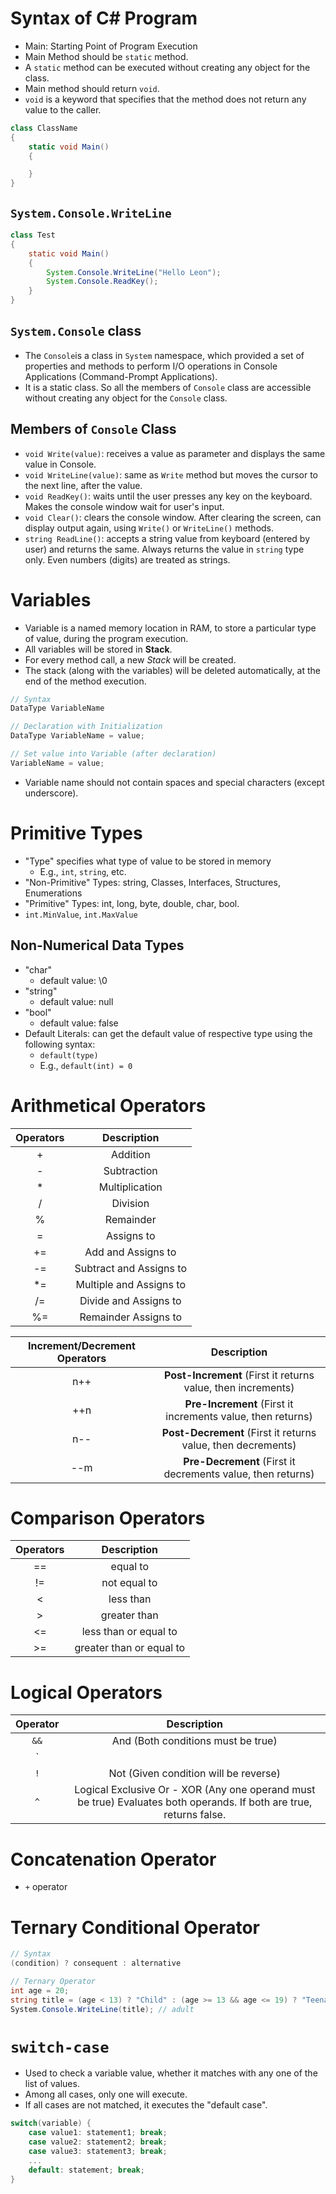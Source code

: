 # Syntax of C# Program

- Main: Starting Point of Program Execution
- Main Method should be `static` method.
- A `static` method can be executed without creating any object for the class.
- Main method should return `void`.
- `void` is a keyword that specifies that the method does not return any value to the caller.
```cs
class ClassName
{
    static void Main()
    {

    }
}
```

## `System.Console.WriteLine`

```java
class Test
{
    static void Main()
    {
        System.Console.WriteLine("Hello Leon");
        System.Console.ReadKey();
    }
}
```

## `System.Console` class

- The `Console`is a class in `System` namespace, which provided a set of properties and methods to perform I/O operations in Console Applications (Command-Prompt Applications).
- It is a static class. So all the members of `Console` class are accessible without creating any object for the `Console` class.

## Members of `Console` Class

- `void Write(value)`: receives a value as parameter and displays the same value in Console.
- `void WriteLine(value)`: same as `Write` method but moves the cursor to the next line, after the value.
- `void ReadKey()`: waits until the user presses any key on the keyboard. Makes the console window wait for user's input.
- `void Clear()`: clears the console window. After clearing the screen, can display output again, using `Write()` or `WriteLine()` methods.
- `string ReadLine()`: accepts a string value from keyboard (entered by user) and returns the same. Always returns the value in `string` type only. Even numbers (digits) are treated as strings.

# Variables

- Variable is a named memory location in RAM, to store a particular type of value, during the program execution.
- All variables will be stored in **Stack**.
- For every method call, a new *Stack* will be created.
- The stack (along with the variables) will be deleted automatically, at the end of the method execution.

```cs
// Syntax
DataType VariableName

// Declaration with Initialization
DataType VariableName = value;

// Set value into Variable (after declaration)
VariableName = value;
```

- Variable name should not contain spaces and special characters (except underscore).

# Primitive Types

- "Type" specifies what type of value to be stored in memory
    - E.g., `int`, `string`, etc.
- "Non-Primitive" Types: string, Classes, Interfaces, Structures, Enumerations
- "Primitive" Types: int, long, byte, double, char, bool.
- `int.MinValue`, `int.MaxValue`

## Non-Numerical Data Types

- "char"
    - default value: \0
- "string"
    - default value: null
- "bool"
    - default value: false
- Default Literals: can get the default value of respective type using the following syntax:
    - `default(type)`
    - E.g., `default(int) = 0`

# Arithmetical Operators

|Operators|Description|
|:-:|:-:|
|+|Addition|
|-|Subtraction|
|*|Multiplication|
|/|Division|
|%|Remainder|
|=|Assigns to|
|+=|Add and Assigns to|
|-=|Subtract and Assigns to|
|*=|Multiple and Assigns to|
|/=|Divide and Assigns to|
|%=|Remainder Assigns to|

|Increment/Decrement Operators|Description|
|:-:|:-:|
|n++|**Post-Increment** (First it returns value, then increments)|
|++n|**Pre-Increment** (First it increments value, then returns)|
|n--|**Post-Decrement** (First it returns value, then decrements)|
|--m|**Pre-Decrement** (First it decrements value, then returns)|

# Comparison Operators

|Operators|Description|
|:-:|:-:|
|==|equal to|
|!=|not equal to|
|<|less than|
|>|greater than|
|<=|less than or equal to|
|>=|greater than or equal to|

# Logical Operators

|Operator|Description|
|:-:|:-:|
|`&&`|And (Both conditions must be true)|
|`||`|Or (Any one of the conditions must be true)|
|`!`|Not (Given condition will be reverse)|
|`^`|Logical Exclusive Or - XOR (Any one operand must be true) Evaluates both operands. If both are true, returns false.|

# Concatenation Operator

- `+` operator

# Ternary Conditional Operator

```cs
// Syntax
(condition) ? consequent : alternative
```

```cs
// Ternary Operator
int age = 20;
string title = (age < 13) ? "Child" : (age >= 13 && age <= 19) ? "Teenager" : "Adult";
System.Console.WriteLine(title); // adult
```

# `switch-case`

- Used to check a variable value, whether it matches with any one of the list of values.
- Among all cases, only one will execute.
- If all cases are not matched, it executes the "default case".

```cs
switch(variable) {
    case value1: statement1; break;
    case value2: statement2; break;
    case value3: statement3; break;
    ...
    default: statement; break;
}
```












































